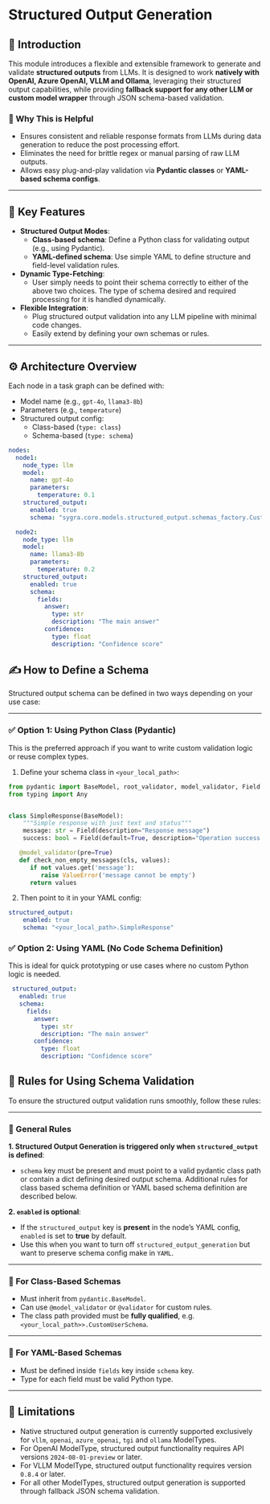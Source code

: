 # Structured Output Generation 

## 📌 Introduction

This module introduces a flexible and extensible framework to generate and validate **structured outputs** from LLMs. It
is designed to work **natively with OpenAI, Azure OpenAI, VLLM and Ollama**, leveraging their structured output capabilities, while
providing **fallback support for any other LLM or custom model wrapper** through JSON schema-based validation.
### 🔧 Why This is Helpful

- Ensures consistent and reliable response formats from LLMs during data generation to reduce the post processing effort.
- Eliminates the need for brittle regex or manual parsing of raw LLM outputs.
- Allows easy plug-and-play validation via **Pydantic classes** or **YAML-based schema configs**.

---

## 🚀 Key Features


- **Structured Output Modes**:
  - **Class-based schema**: Define a Python class for validating output (e.g., using Pydantic).
  - **YAML-defined schema**: Use simple YAML to define structure and field-level validation rules.
- **Dynamic Type-Fetching**:
  - User simply needs to point their schema correctly to either of the above two choices. The type of schema desired and required processing for it is handled dynamically. 
- **Flexible Integration**:
  - Plug structured output validation into any LLM pipeline with minimal code changes.
  - Easily extend by defining your own schemas or rules.

---

## ⚙️ Architecture Overview

Each node in a task graph can be defined with:
- Model name (e.g., `gpt-4o`, `llama3-8b`)
- Parameters (e.g., `temperature`)
- Structured output config:
  - Class-based (`type: class`)
  - Schema-based (`type: schema`)

```yaml
nodes:
  node1:
    node_type: llm
    model:
      name: gpt-4o
      parameters:
        temperature: 0.1
    structured_output:
      enabled: true
      schema: "sygra.core.models.structured_output.schemas_factory.CustomUserSchema"

  node2:
    node_type: llm
    model:
      name: llama3-8b
      parameters:
        temperature: 0.2
    structured_output:
      enabled: true
      schema:
        fields:
          answer:
            type: str
            description: "The main answer"
          confidence:
            type: float
            description: "Confidence score"
```

## ✍️ How to Define a Schema

Structured output schema can be defined in two ways depending on your use case:

---

### ✅ Option 1: Using Python Class (Pydantic)

This is the preferred approach if you want to write custom validation logic or reuse complex types.

1. Define your schema class in `<your_local_path>`:

```python
from pydantic import BaseModel, root_validator, model_validator, Field
from typing import Any


class SimpleResponse(BaseModel):
    """Simple response with just text and status"""
    message: str = Field(description="Response message")
    success: bool = Field(default=True, description="Operation success status")

   @model_validator(pre=True)
   def check_non_empty_messages(cls, values):
      if not values.get('message'):
         raise ValueError('message cannot be empty')
      return values
```

2. Then point to it in your YAML config:

```yaml
structured_output:
    enabled: true
    schema: "<your_local_path>.SimpleResponse"
```
### ✅ Option 2: Using YAML (No Code Schema Definition)

This is ideal for quick prototyping or use cases where no custom Python logic is needed.
```yaml
 structured_output:
   enabled: true
   schema:
     fields:
       answer:
         type: str
         description: "The main answer"
       confidence:
         type: float
         description: "Confidence score"
```
## 📏 Rules for Using Schema Validation

To ensure the structured output validation runs smoothly, follow these rules:

---

### 🔹 General Rules

**1. Structured Output Generation is triggered only when `structured_output` is defined**:
   - `schema` key must be present and must point to a valid pydantic class path or contain a dict defining desired output schema. Additional rules for class based schema definition or YAML based schema definition are described below. 

**2. `enabled` is optional**:
   - If the `structured_output` key is **present** in the node’s YAML config, `enabled` is set to **true** by default.
   - Use this when you want to turn off `structured_output_generation` but want to preserve schema config make in `YAML`.
---

### 🔹 For Class-Based Schemas

- Must inherit from `pydantic.BaseModel`.
- Can use `@model_validator` or `@validator` for custom rules.
- The class path provided must be **fully qualified**, e.g. `<your_local_path>>.CustomUserSchema`.

---

### 🔹 For YAML-Based Schemas

- Must be defined inside `fields` key inside `schema` key.
- Type for each field must be valid Python type.
---

## 📝 Limitations

- Native structured output generation is currently supported exclusively for `vllm`, `openai`, `azure_openai`, `tgi` and `ollama` ModelTypes.
- For OpenAI ModelType, structured output functionality requires API versions `2024-08-01-preview` or later.
- For VLLM ModelType, structured output functionality requires version `0.8.4` or later.
- For all other ModelTypes, structured output generation is supported through fallback JSON schema validation.

